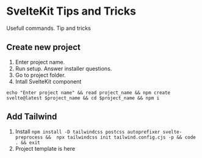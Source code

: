 # SvelteKit Tips and Tricks

Usefull commands. Tip and tricks

## Create new project 
1. Enter project name.
2. Run setup. Answer installer questions.
3. Go to project folder.
3. Intall SvelteKit component

`echo "Enter project name" && read project_name && npm create svelte@latest $project_name && cd $project_name && npm i`


## Add Tailwind
1. Install
`npm install -D tailwindcss postcss autoprefixer svelte-preprocess &&  npx tailwindcss init tailwind.config.cjs -p && code . && exit`
2. Project template is here
